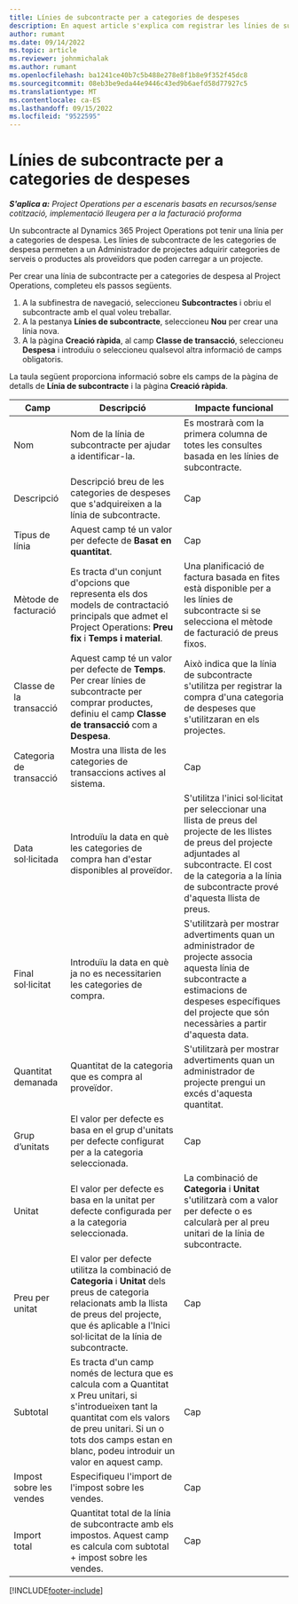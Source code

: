 ```yaml
---
title: Línies de subcontracte per a categories de despeses
description: En aquest article s'explica com registrar les línies de subcontractació per a despeses i utilitzar els camps per registrar la compra de temps als proveïdors.
author: rumant
ms.date: 09/14/2022
ms.topic: article
ms.reviewer: johnmichalak
ms.author: rumant
ms.openlocfilehash: ba1241ce40b7c5b488e278e8f1b8e9f352f45dc8
ms.sourcegitcommit: 08eb3be9eda44e9446c43ed9b6aefd58d77927c5
ms.translationtype: MT
ms.contentlocale: ca-ES
ms.lasthandoff: 09/15/2022
ms.locfileid: "9522595"
---
```

#  <a name="subcontract-lines-for-expense-categories"></a>Línies de subcontracte per a categories de despeses

_**S'aplica a:** Project Operations per a escenaris basats en recursos/sense cotització, implementació lleugera per a la facturació proforma_

Un subcontracte al Dynamics 365 Project Operations pot tenir una línia per a categories de despesa. Les línies de subcontracte de les categories de despesa permeten a un Administrador de projectes adquirir categories de serveis o productes als proveïdors que poden carregar a un projecte.

Per crear una línia de subcontracte per a categories de despesa al Project Operations, completeu els passos següents.

1. A la subfinestra de navegació, seleccioneu **Subcontractes** i obriu el subcontracte amb el qual voleu treballar.
2. A la pestanya **Línies de subcontracte**, seleccioneu **Nou** per crear una línia nova.
3. A la pàgina **Creació ràpida**, al camp **Classe de transacció**, seleccioneu **Despesa** i introduïu o seleccioneu qualsevol altra informació de camps obligatoris.

La taula següent proporciona informació sobre els camps de la pàgina de detalls de **Línia de subcontracte** i la pàgina **Creació ràpida**.

| **Camp** | **Descripció** | **Impacte funcional** |
| --- | --- | --- |
| Nom | Nom de la línia de subcontracte per ajudar a identificar-la. | Es mostrarà com la primera columna de totes les consultes basada en les línies de subcontracte. |
| Descripció | Descripció breu de les categories de despeses que s'adquireixen a la línia de subcontracte. | Cap |
|Tipus de línia | Aquest camp té un valor per defecte de **Basat en quantitat**. |Cap |
| Mètode de facturació | Es tracta d'un conjunt d'opcions que representa els dos models de contractació principals que admet el Project Operations: **Preu fix** i **Temps i material**. | Una planificació de factura basada en fites està disponible per a les línies de subcontracte si se selecciona el mètode de facturació de preus fixos. |
| Classe de la transacció | Aquest camp té un valor per defecte de **Temps**. Per crear línies de subcontracte per comprar productes, definiu el camp **Classe de transacció** com a **Despesa**.  | Això indica que la línia de subcontracte s'utilitza per registrar la compra d'una categoria de despeses que s'utilitzaran en els projectes. |
| Categoria de transacció | Mostra una llista de les categories de transaccions actives al sistema. |Cap |
| Data sol·licitada | Introduïu la data en què les categories de compra han d'estar disponibles al proveïdor. | S'utilitza l'inici sol·licitat per seleccionar una llista de preus del projecte de les llistes de preus del projecte adjuntades al subcontracte. El cost de la categoria a la línia de subcontracte prové d'aquesta llista de preus. |
| Final sol·licitat | Introduïu la data en què ja no es necessitarien les categories de compra. | S'utilitzarà per mostrar advertiments quan un administrador de projecte associa aquesta línia de subcontracte a estimacions de despeses específiques del projecte que són necessàries a partir d'aquesta data. |
| Quantitat demanada | Quantitat de la categoria que es compra al proveïdor. | S'utilitzarà per mostrar advertiments quan un administrador de projecte prengui un excés d'aquesta quantitat.|
| Grup d’unitats | El valor per defecte es basa en el grup d'unitats per defecte configurat per a la categoria seleccionada. |Cap |
| Unitat | El valor per defecte es basa en la unitat per defecte configurada per a la categoria seleccionada.  | La combinació de **Categoria** i **Unitat** s'utilitzarà com a valor per defecte o es calcularà per al preu unitari de la línia de subcontracte.  |
| Preu per unitat | El valor per defecte utilitza la combinació de **Categoria** i **Unitat** dels preus de categoria relacionats amb la llista de preus del projecte, que és aplicable a l'Inici sol·licitat de la línia de subcontracte. |Cap |
| Subtotal | Es tracta d'un camp només de lectura que es calcula com a Quantitat x Preu unitari, si s'introdueixen tant la quantitat com els valors de preu unitari. Si un o tots dos camps estan en blanc, podeu introduir un valor en aquest camp. |Cap |
| Impost sobre les vendes | Especifiqueu l'import de l'impost sobre les vendes. |Cap |
| Import total | Quantitat total de la línia de subcontracte amb els impostos. Aquest camp es calcula com subtotal + impost sobre les vendes. |Cap |


[!INCLUDE[footer-include](../../includes/footer-banner.md)]
